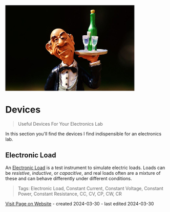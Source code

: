 <img src="/assets/images/butler.jpg" width="80%" height="80%" />
 
# Devices

> Useful Devices For Your Electronics Lab


In this section you'll find the devices I find indispensible for an electronics lab.


## Electronic Load

An [Electronic Load](Electronic%20Load) is a test instrument to simulate electric loads. Loads can be *resistive*, *inductive*, or *capacitive*, and real loads often are a mixture of these and can behave differently under different conditions.


> Tags: Electronic Load, Constant Current, Constant Voltage, Constant Power, Constant Resistance, CC, CV, CP, CW, CR

[Visit Page on Website](https://done.land/tools/devices?889940030130242601) - created 2024-03-30 - last edited 2024-03-30
